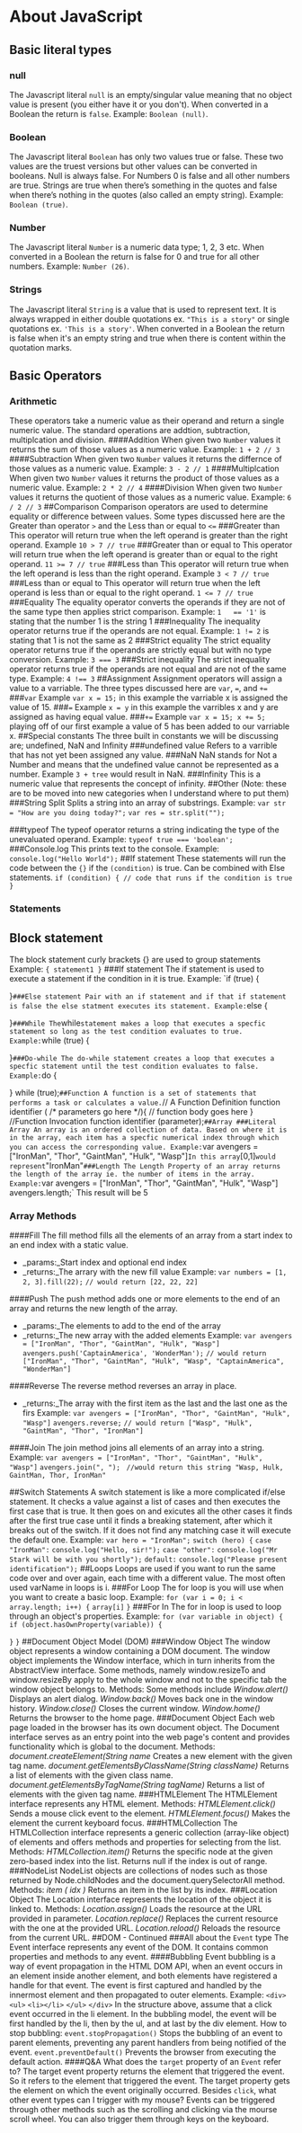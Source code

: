 # About JavaScript
## Basic literal types
### null
The Javascript literal `null` is an empty/singular value meaning that no object value is present (you either have it or you don't). When converted in a Boolean the return is `false`. Example: `Boolean (null)`.
### Boolean
The Javascript literal `Boolean` has only two values true or false. These two values are the truest versions but other values can be converted in booleans. Null is always false. For Numbers 0 is false and all other numbers are true. Strings are true when there’s something in the quotes and false when there’s nothing in the quotes (also called an empty string). Example: `Boolean (true)`.
### Number
The Javascript literal `Number` is a numeric data type; 1, 2, 3 etc. When converted in a Boolean the return is false for 0 and true for all other numbers. Example: `Number (26)`.
### Strings
The Javascript literal `String` is a value that is used to represent text. It is always wrapped in either double quotations ex. `"This is a story"` or single quotations ex. `'This is a story'`. When converted in a Boolean the return is false when it's an empty string and true when there is content within the quotation marks.
## Basic Operators
### Arithmetic
These operators take a numeric value as their operand and return a single numeric value. The standard operations are addtion, subtraction, multiplcation and division.
####Addition
When given two `Number` values it returns the sum of those values as a numeric value. Example: `1 + 2 // 3`
####Subtraction
When given two `Number` values it returns the differnce of those values as a numeric value. Example: `3 - 2 // 1`
####Multiplcation
When given two `Number` values it returns the product of those values as a numeric value. Example: `2 * 2 // 4`
####Division
When given two `Number` values it returns the quotient of those values as a numeric value. Example: `6 / 2 // 3`
##Comparison
Comparison operators are used to determine equality or difference between values. Some types discussed here are the Greater than operator `>` and the Less than or equal to `<=`
###Greater than
This operator will return true when the left operand is greater than the right operand. Example `10 > 7 // true`
###Greater than or equal to
This operator will return true when the left operand is greater than or equal to the right operand. `11 >= 7 // true`
###Less than
This operator will return true when the left operand is less than the right operand. Example `3 < 7 // true`
###Less than or equal to
This operator will return true when the left operand is less than or equal to the right operand. `1 <= 7 // true`
###Equality
The equality operator converts the operands if they are not of the same type then applies strict comparison.
Example: `1   == '1'` is stating that the number 1 is the string 1
###Inequality
The inequality operator returns true if the operands are not equal.
Example: `1 != 2` is stating that 1 is not the same as 2
###Strict equality
The strict equality operator returns true if the operands are strictly equal but with no type conversion.
Example: `3 === 3`
###Strict inequality
The strict inequality operator returns true if the operands are not equal and are not of the same type.
Example: `4 !== 3`
##Assignment
Assignment operators will assign a value to a varriable. The three types discussed here are `var`, `=`, and `+=`
###`var`
Example `var x = 15;` in this example the varriable x is assigned the value of 15.
###`=`
Example `x = y` in this example the varribles x and y are assigned as having equal value.
###`+=`
Example `var x = 15; x += 5;` playing off of our first example a value of 5 has been added to our varriable x.
##Special constants
The three built in constants we will be discussing are; undefined, NaN and Infinity
###undefined value
Refers to a varrible that has not yet been assigned any value.
###NaN
NaN stands for Not a Number and means that the undefined value cannot be represented as a number. Example `3 + tree` would result in NaN.
###Infinity
This is a numeric value that represents the concept of infinity.
##Other (Note: these are to be moved into new categories when I understand where to put them)
###String Split
Splits a string into an array of substrings.
Example:
`var str = "How are you doing today?";`
`var res = str.split("");`

###typeof
The typeof operator returns a string indicating the type of the unevaluated operand.
Example:
`typeof true === 'boolean';`
###Console.log
This prints text to the console.
Example: `console.log("Hello World");`
##If statement
These statements will run the code between the `{}` if the `(condition)` is true. Can be combined with Else statements.
`if (condition) {
  // code that runs if the condition is true
}`
### Statements
## Block statement
The block statement curly brackets {} are used to group statements
Example:
`{
  statement1
}`
###If statement
The if statement is used to execute a statement if the condition in it is true.
Example:
`if (true) {
  
}`
###Else statement
Pair with an if statement and if that if statement is false the else statment executes its statement.
Example:
`else {
  
}`
###While
The `while` statement makes a loop that executes a specfic statement so long as the test condition evaluates to true.
Example:
`while (true) {
  
}`
###Do-while
The do-while statement creates a loop that executes a specfic statement until the test condition evaluates to false.
Example:
`do {
  
} while (true);`
##Function
A function is a set of statements that performs a task or calculates a value.
`// A Function Definition
function identifier ( /* parameters go here */){
// function body goes here
}`
`//Function Invocation
function identifier (parameter);`
##Array
###Literal Array
An array is an ordered collection of data. Based on where it is in the array, each item has a specfic numerical index through which you can access the corresponding value.
Example:
`var avengers = ["IronMan", "Thor", "GaintMan", "Hulk", "Wasp"]`
In this array `[0,1]` would represent `"IronMan"`
###Length
The Length Property of an array returns the length of the array ie. the number of items in the array.
Example:
`var avengers = ["IronMan", "Thor", "GaintMan", "Hulk", "Wasp"]`
`avengers.length;`
This result will be 5
### Array Methods
####Fill
The fill method fills all the elements of an array from a start index to an end index with a static value.
* _params:_Start index and optional end index
* _returns:_The arrary with the new fill value
Example:
`var numbers = [1, 2, 3].fill(22);`
`// would return [22, 22, 22]`

####Push
The push method adds one or more elements to the end of an array and returns the new length of the array.
* _params:_The elements to add to the end of the array
* _returns:_The new array with the added elements
Example:
`var avengers = ["IronMan", "Thor", "GaintMan", "Hulk", "Wasp"]`
`avengers.push('CaptainAmerica', 'WonderMan');`
`// would return ["IronMan", "Thor", "GaintMan", "Hulk", "Wasp", "CaptainAmerica", "WonderMan"]`

####Reverse
The reverse method reverses an array in place.
* _returns:_The array with the first  item as the last and the last one as the firs
Example:
`var avengers = ["IronMan", "Thor", "GaintMan", "Hulk", "Wasp"]`
`avengers.reverse;`
`// would return ["Wasp", "Hulk", "GaintMan", "Thor", "IronMan"]`

####Join
The join method joins all elements of an array into a string.
Example:
`var avengers = ["IronMan", "Thor", "GaintMan", "Hulk", "Wasp"]`
`avengers.join(", ");`
` //would return this string "Wasp, Hulk, GaintMan, Thor, IronMan"`

##Switch Statements
A switch statement is like a more complicated if/else statement. It checks a value against a list of cases and then executes the first case that is true. It then goes on and exicutes all the other cases it finds after the first true case until it finds a breaking statement, after which it breaks out of the switch. If it does not find any matching case it will execute the default one.
Example:
`var hero = "IronMan";`
`switch (hero) {`
  `case "IronMan":`
    `console.log("Hello, sir!");`
  `case "other":`
    `console.log("Mr Stark will be with you shortly");`
  `default:`
    `console.log("Please present identification");`
##Loops
Loops are used if you want to run the same code over and over again, each time with a different value. The most often used varName in loops is i.
###For Loop
The for loop is you will use when you want to create a basic loop.
Example:
`for (var i = 0; i < array.length; i++) {`
  `array[i]`
`}`
###For In
The for in loop is used to loop through an object's properties.
Example:
`for (var variable in object) {`
  `if (object.hasOwnProperty(variable)) {`
    
  `}`
`}`
##Document Object Model (DOM)
###Window Object
The window object represents a window containing a DOM document. The window object implements the Window interface, which in turn inherits from the AbstractView interface. Some methods, namely window.resizeTo and window.resizeBy apply to the whole window and not to the specific tab the window object belongs to. 
Methods: Some methods include
*Window.alert()*
Displays an alert dialog.
*Window.back()*
Moves back one in the window history.
*Window.close()*
Closes the current window.
*Window.home()*  
Returns the browser to the home page.
###Document Object
Each web page loaded in the browser has its own document object. The Document interface serves as an entry point into the web page's content and provides functionality which is global to the document.
Methods:
*document.createElement(String name*
Creates a new element with the given tag name.
*document.getElementsByClassName(String className)*
Returns a list of elements with the given class name.
*document.getElementsByTagName(String tagName)*
Returns a list of elements with the given tag name.
###HTMLElement
The HTMLElement interface represents any HTML element. 
Methods:
*HTMLElement.click()*
Sends a mouse click event to the element.
*HTMLElement.focus()*
Makes the element the current keyboard focus.
###HTMLCollection
The HTMLCollection interface represents a generic collection (array-like object) of elements and offers methods and properties for selecting from the list.
Methods:
*HTMLCollection.item()*
Returns the specific node at the given zero-based index into the list. Returns null if the index is out of range.
###NodeList
NodeList objects are collections of nodes such as those returned by Node.childNodes and the document.querySelectorAll method.
Methods:
*item ( idx )*
Returns an item in the list by its index.
###Location Object
The Location interface represents the location of the object it is linked to. 
Methods:
*Location.assign()*
Loads the resource at the URL provided in parameter.
*Location.replace()*
Replaces the current resource with the one at the provided URL.
*Location.reload()*
Reloads the resource from the current URL.
##DOM - Continued
###All about the `Event` type
The Event interface represents any event of the DOM. It contains common properties and methods to any event.
####Bubbling
Event bubbling is a way of event propagation in the HTML DOM API, when an event occurs in an element inside another element, and both elements have registered a handle for that event. The event is first captured and handled by the innermost element and then propagated to outer elements.
Example:
`<div>`
    `<ul>`
        `<li></li>`
    `</ul>`
`</div>`
In the structure above, assume that a click event occurred in the li element. In the bubbling model, the event will be first handled by the li, then by the ul, and at last by the div element.
How to stop bubbling:
`event.stopPropagation()`
Stops the bubbling of an event to parent elements, preventing any parent handlers from being notified of the event.
`event.preventDefault()`
Prevents the browser from executing the default action.
####Q&A
What does the `target` property of an `Event` refer to?
The target event property returns the element that triggered the event. So it refers to the element that triggered the event. The target property gets the element on which the event originally occurred.
Besides `click`, what other event types can I trigger with my mouse?
Events can be triggered through other methods such as the scrolling and clicking via the mourse scroll wheel. You can also trigger them through keys on the keyboard.
